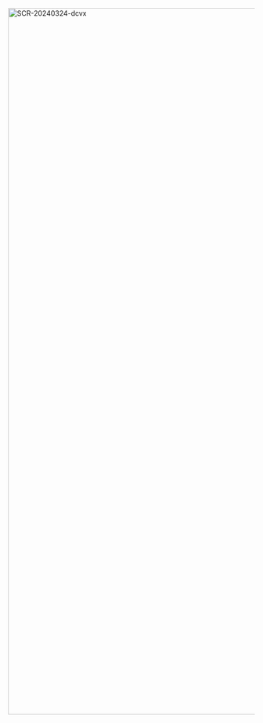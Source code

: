 <img width="1440" alt="SCR-20240324-dcvx" src="https://github.com/ALL-ALL-ALL/TP-RPG-VISUEL-Ixart-allan/assets/157831738/1420cd4c-223a-4157-8b8c-f53f75915490">

